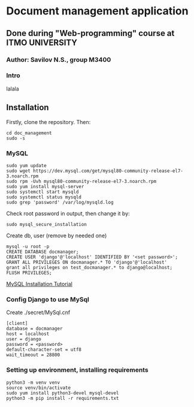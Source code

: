 # Document management application
## Done during "Web-programming" course at ITMO UNIVERSITY
### Author: Savilov N.S., group M3400

### Intro

lalala

## Installation
Firstly, clone the repository. Then:
```
cd doc_management
sudo -s
```

### MySQL
 
```
sudo yum update
sudo wget https://dev.mysql.com/get/mysql80-community-release-el7-3.noarch.rpm
sudo rpm -Uvh mysql80-community-release-el7-3.noarch.rpm
sudo yum install mysql-server
sudo systemctl start mysqld
sudo systemctl status mysqld
sudo grep 'password' /var/log/mysqld.log
```
Check root password in output, then change it by:
```
sudo mysql_secure_installation
```
Create db, user (remove <set password> by needed one)
```
mysql -u root -p
CREATE DATABASE docmanager;
CREATE USER 'django'@'localhost' IDENTIFIED BY '<set password>';
GRANT ALL PRIVILEGES ON docmanager.* TO 'django'@'localhost'
grant all privileges on test_docmanager.* to django@localhost;
FLUSH PRIVILEGES;
```

[MySQL Installation Tutorial](https://www.hostinger.ru/rukovodstva/ustanovka-mysql-na-centos-7/)

### Config Django to use MySql 

Create ./secret/MySql.cnf

```
[client]
database = docmanager
host = localhost
user = django
password = <password>
default-character-set = utf8
wait_timeout = 28800
```

### Setting up environment, installing requirements

```
python3 -m venv venv
source venv/bin/activate
sudo yum install python3-devel mysql-devel
python3 -m pip install -r requirements.txt
```


